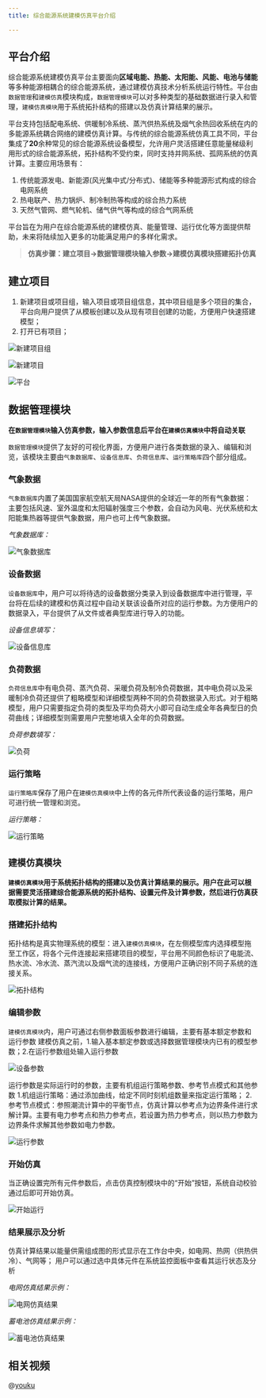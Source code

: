 ```yaml
---
title: 综合能源系统建模仿真平台介绍

---
```


## 平台介绍

综合能源系统建模仿真平台主要面向**区域电能、热能、太阳能、风能、电池与储能**等多种能源相耦合的综合能源系统，通过建模仿真技术分析系统运行特性。平台由`数据管理`和`建模仿真`模块构成，`数据管理模块`可以对多种类型的基础数据进行录入和管理，`建模仿真模块`用于系统拓扑结构的搭建以及仿真计算结果的展示。

平台支持包括配电系统、供暖制冷系统、蒸汽供热系统及烟气余热回收系统在内的多能源系统耦合网络的建模仿真计算。与传统的综合能源系统仿真工具不同，平台集成了**20**余种常见的综合能源系统设备模型，允许用户灵活搭建任意能量梯级利用形式的综合能源系统，拓扑结构不受约束，同时支持并网系统、孤网系统的仿真计算。主要应用场景有：
1. 传统能源发电、新能源(风光集中式/分布式)、储能等多种能源形式构成的综合电网系统
2. 热电联产、热力锅炉、制冷制热等构成的综合热力系统
3. 天然气管网、燃气轮机、储气供气等构成的综合气网系统

平台旨在为用户在综合能源系统的建模仿真、能量管理、运行优化等方面提供帮助，未来将陆续加入更多的功能满足用户的多样化需求。

> **仿真步骤：建立项目→数据管理模块输入参数→建模仿真模块搭建拓扑仿真**

## 建立项目

1. 新建项目或项目组，输入项目或项目组信息，其中项目组是多个项目的集合，平台向用户提供了从模板创建以及从现有项目创建的功能，方便用户快速搭建模型；
2. 打开已有项目；

![新建项目组](./Introduction-new-project-group.png "新建项目组")

![新建项目](./Introduction-new-project.png "新建项目")

![平台](./Introduction-platform.png "平台")

## 数据管理模块

**在`数据管理模块`输入仿真参数，输入参数信息后平台在`建模仿真模块`中将自动关联**

`数据管理模块`提供了友好的可视化界面，方便用户进行各类数据的录入、编辑和浏览，该模块主要由`气象数据库`、`设备信息库`、`负荷信息库`、`运行策略库`四个部分组成。

### 气象数据

`气象数据库`内置了美国国家航空航天局NASA提供的全球近一年的所有气象数据：主要包括风速、室外温度和太阳辐射强度三个参数，会自动为风电、光伏系统和太阳能集热器等提供气象数据，用户也可上传气象数据。

*气象数据库：*

![气象数据库](./Introduction-meteorological-database.png "气象数据库")

### 设备数据

`设备数据库`中，用户可以将待选的设备数据分类录入到设备数据库中进行管理，平台将在后续的建模和仿真过程中自动关联该设备所对应的运行参数。为方便用户的数据录入，平台提供了从文件或者典型库进行导入的功能。

*设备信息填写：*

![设备信息库](./Introduction-device-database.png "设备信息库")

### 负荷数据

`负荷信息库`中有电负荷、蒸汽负荷、采暖负荷及制冷负荷数据，其中电负荷以及采暖制冷负荷还提供了粗略模型和详细模型两种不同的负荷数据录入形式。对于粗略模型，用户只需要指定负荷的类型及平均负荷大小即可自动生成全年各典型日的负荷曲线；详细模型则需要用户完整地填入全年的负荷数据。

*负荷参数填写：*

![负荷](./Introduction-load-database.png "负荷")

### 运行策略

`运行策略库`保存了用户在`建模仿真模块`中上传的各元件所代表设备的运行策略，用户可进行统一管理和浏览。

*运行策略：*

![运行策略](./Introduction-Strategy.png "运行策略")



## `建模仿真模块`

**`建模仿真模块`用于系统拓扑结构的搭建以及仿真计算结果的展示。用户在此可以根据需要灵活搭建综合能源系统的拓扑结构、设置元件及计算参数，然后进行仿真获取模拟计算的结果。**

### 搭建拓扑结构

拓扑结构是真实物理系统的模型：进入`建模仿真模块`，在左侧模型库内选择模型拖至工作区，将各个元件连接起来搭建项目的模型，平台用不同颜色标识了电能流、热水流、冷水流、蒸汽流以及烟气流的连接线，方便用户正确识别不同子系统的连接关系。

![拓扑结构](./Introduction-topology.png "拓扑结构")

### 编辑参数

`建模仿真模块`内，用户可通过右侧参数面板参数进行编辑，主要有基本额定参数和运行参数
建模仿真之前，1.输入基本额定参数或选择数据管理模块内已有的模型参数；2.在运行参数组处输入运行参数

![设备参数](./Introduction-device-parameter.png "设备参数")

运行参数是实际运行时的参数，主要有机组运行策略参数、参考节点模式和其他参数
1.机组运行策略：通过添加曲线，给定不同时刻机组数量来指定运行策略；
2.参考节点模式：参照潮流计算中的平衡节点，仿真计算以参考点为边界条件进行求解计算。主要有电力参考点和热力参考点，若设置为热力参考点，则以热力参数为边界条件求解其他参数如电力参数。

![运行参数](./Introduction-device-running-parameter.png "运行参数")


### 开始仿真

当正确设置完所有元件参数后，点击仿真控制模块中的“开始”按钮，系统自动校验通过后即可开始仿真。

![开始运行](./Introduction-running.gif "开始运行")

### 结果展示及分析

仿真计算结果以能量供需组成图的形式显示在工作台中央，如电网、热网（供热供冷）、气网等；
用户可以通过选中具体元件在系统监控面板中查看其运行状态及分析

*电网仿真结果示例：*

![电网仿真结果](./Introduction-PowerResult.png "电网仿真结果")

*蓄电池仿真结果示例：*

![蓄电池仿真结果](./Introduction-BatteryResult.png "蓄电池仿真结果")

## 相关视频

@[youku](XNDY1MzIzNjE1Ng)
